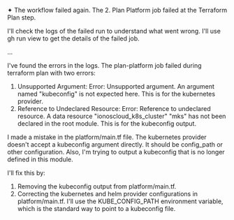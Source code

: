 ✦ The workflow failed again. The 2. Plan Platform job failed at the Terraform
  Plan step.


  I'll check the logs of the failed run to understand what went wrong. I'll
  use gh run view to get the details of the failed job.

...

I've found the errors in the logs. The plan-platform job failed during
  terraform plan with two errors:


   1. Unsupported Argument: Error: Unsupported argument. An argument named
      "kubeconfig" is not expected here. This is for the kubernetes
      provider.
   2. Reference to Undeclared Resource: Error: Reference to undeclared
      resource. A data resource "ionoscloud_k8s_cluster" "mks" has not been
      declared in the root module. This is for the kubeconfig output.


  I made a mistake in the platform/main.tf file. The kubernetes provider
  doesn't accept a kubeconfig argument directly. It should be config_path or
  other configuration. Also, I'm trying to output a kubeconfig that is no
  longer defined in this module.

  I'll fix this by:


   1. Removing the kubeconfig output from platform/main.tf.
   2. Correcting the kubernetes and helm provider configurations in
      platform/main.tf. I'll use the KUBE_CONFIG_PATH environment variable,
      which is the standard way to point to a kubeconfig file. 